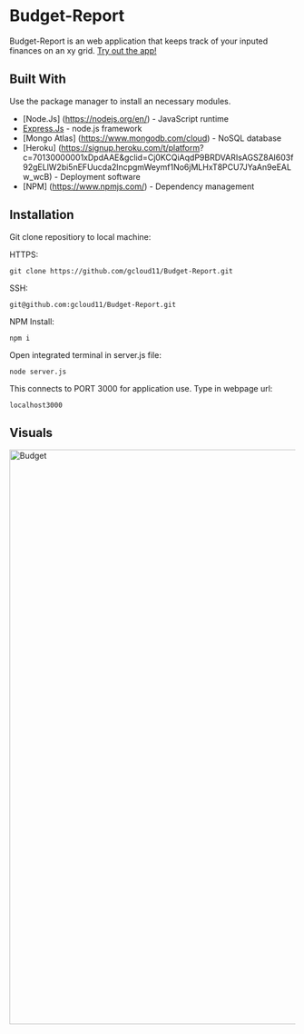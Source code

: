 # Budget-Report

Budget-Report is an web application that keeps track of your inputed finances on an xy grid.
[Try out the app!](https://fast-eyrie-39268.herokuapp.com/)

## Built With

Use the package manager to install an necessary modules.
* [Node.Js] (https://nodejs.org/en/) - JavaScript runtime
* [Express.Js](https://expressjs.com/) - node.js framework
* [Mongo Atlas] (https://www.mongodb.com/cloud) - NoSQL database
* [Heroku] (https://signup.heroku.com/t/platform?   c=70130000001xDpdAAE&gclid=Cj0KCQiAqdP9BRDVARIsAGSZ8Al603f92gELlW2bi5nEFUucda2lncpgmWeymf1No6jMLHxT8PCU7JYaAn9eEALw_wcB) - Deployment software
* [NPM] (https://www.npmjs.com/) - Dependency management 

## Installation 

Git clone repositiory to local machine:

HTTPS:
```
git clone https://github.com/gcloud11/Budget-Report.git
```
SSH:
```
git@github.com:gcloud11/Budget-Report.git
```
NPM Install:
```
npm i
```
Open integrated terminal in server.js file:
```
node server.js
```
This connects to PORT 3000 for application use. Type in webpage url:
```
localhost3000
```


## Visuals
<img width="1012" alt="Budget" src="https://user-images.githubusercontent.com/67169488/98454223-bfc91680-2127-11eb-8c34-35994aa3a3d2.png">

